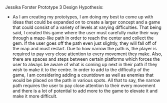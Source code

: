 Jessika ForsterPrototype 3Design Hypothesis:* As I am creating my prototypes, I am doing my best to come up with ideas that could be expanded on to create a larger concept and a game that could consist of a variety of levels at varying difficulties. That being said, I created this game where the user must carefully make their way through a maze-like path in order to reach the center and collect the gem. If the user goes off the path even just slightly, they will fall off of the map and must restart. Due to how narrow the path is, the player is required to pay very close attention to every movement they make. Also, there are spaces and steps between certain platforms which forces the user to always be aware of what is coming up next in their path if they wish to make it to the centre. In order to add to the difficulty of the game, I am considering adding a countdown as well as enemies that would be placed on the path in various spots. All that to say, the narrow path requires the user to pay close attention to their every movement and there is a lot of potential to add more to the game to elevate it and make it more difficult.